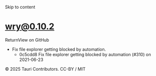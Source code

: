 Skip to content
# wry@0.10.2
ReturnView on GitHub
  * Fix file explorer getting blocked by automation. 
    * 0c5cdd8 Fix file explorer getting blocked by automation (#310) on 2021-06-23


© 2025 Tauri Contributors. CC-BY / MIT
